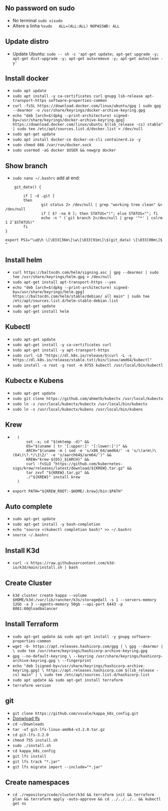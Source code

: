 ## No password on sudo
- No terminal `sudo visudo`
- Altere a linha `%sudo   ALL=(ALL:ALL) NOPASSWD: ALL`

## Update distro
- Update Ubuntu: `sudo -- sh -c 'apt-get update; apt-get upgrade -y; apt-get dist-upgrade -y; apt-get autoremove -y; apt-get autoclean -y'`

## Install docker
- `sudo apt update`
- `sudo apt install -y ca-certificates curl gnupg lsb-release apt-transport-https software-properties-common`
- `curl -fsSL https://download.docker.com/linux/ubuntu/gpg | sudo gpg --dearmor -o /usr/share/keyrings/docker-archive-keyring.gpg`
- `echo "deb [arch=$(dpkg --print-architecture) signed-by=/usr/share/keyrings/docker-archive-keyring.gpg] https://download.docker.com/linux/ubuntu $(lsb_release -cs) stable" | sudo tee /etc/apt/sources.list.d/docker.list > /dev/null`
- `sudo apt-get update`
- `sudo apt install docker-ce docker-ce-cli containerd.io -y`
- `sudo chmod 666 /var/run/docker.sock`
- `sudo usermod -aG docker $USER && newgrp docker`

## Show branch
- `sudo nano ~/.bashrc` add at end:
```
    git_data() {

        if [ -d .git ]
        then
                git status 2> /dev/null | grep "working tree clean" &> /dev/null
                if [ $? -ne 0 ]; then STATUS="!"; else STATUS=""; fi
                echo -n " (`git branch 2>/dev/null | grep '^*' | colrm 1 2`$STATUS)"
        fi
}

export PS1="\u@\h \[\033[36m\]\w\[\033[91m\]\$(git_data) \[\033[00m\]$ "
```

## Install helm
- `curl https://baltocdn.com/helm/signing.asc | gpg --dearmor | sudo tee /usr/share/keyrings/helm.gpg > /dev/null`
- `sudo apt-get install apt-transport-https --yes`
- `echo "deb [arch=$(dpkg --print-architecture) signed-by=/usr/share/keyrings/helm.gpg] https://baltocdn.com/helm/stable/debian/ all main" | sudo tee /etc/apt/sources.list.d/helm-stable-debian.list`
- `sudo apt-get update`
- `sudo apt-get install helm`

## Kubectl
- `sudo apt-get update`
- `sudo apt-get install -y ca-certificates curl`
- `sudo apt-get install -y apt-transport-https`
- `sudo curl -LO "https://dl.k8s.io/release/$(curl -L -s https://dl.k8s.io/release/stable.txt)/bin/linux/amd64/kubectl"`
- `sudo install -o root -g root -m 0755 kubectl /usr/local/bin/kubectl`

## Kubectx e Kubens

- `sudo apt-get update`
- `sudo git clone https://github.com/ahmetb/kubectx /usr/local/kubectx`
- `sudo ln -s /usr/local/kubectx/kubectx /usr/local/bin/kubectx`
- `sudo ln -s /usr/local/kubectx/kubens /usr/local/bin/kubens`

## Krew
- ```
    (
        set -x; cd "$(mktemp -d)" &&
        OS="$(uname | tr '[:upper:]' '[:lower:]')" &&
        ARCH="$(uname -m | sed -e 's/x86_64/amd64/' -e 's/\(arm\)\(64\)\?.*/\1\2/' -e 's/aarch64$/arm64/')" &&
        KREW="krew-${OS}_${ARCH}" &&
        curl -fsSLO "https://github.com/kubernetes-sigs/krew/releases/latest/download/${KREW}.tar.gz" &&
        tar zxvf "${KREW}.tar.gz" &&
        ./"${KREW}" install krew
    )

- `export PATH="${KREW_ROOT:-$HOME/.krew}/bin:$PATH"`

## Auto complete
- `sudo apt-get update`
- `sudo apt-get install -y bash-completion`
- `echo "source <(kubectl completion bash)" >> ~/.bashrc`
- `source ~/.bashrc`

## Install K3d
- `curl -s https://raw.githubusercontent.com/k3d-io/k3d/main/install.sh | bash`

## Create Cluster

- `k3d cluster create kappa --volume $HOME/k3d:/var/lib/rancher/k3s/storage@all -s 1 --servers-memory 12Gb -a 3 --agents-memory 50gb --api-port 6443 -p 8081:80@loadbalancer`

## Install Terraform
- `sudo apt-get update && sudo apt-get install -y gnupg software-properties-common`
- `wget -O- https://apt.releases.hashicorp.com/gpg | \
    gpg --dearmor | \
    sudo tee /usr/share/keyrings/hashicorp-archive-keyring.gpg
`
- `gpg --no-default-keyring \
    --keyring /usr/share/keyrings/hashicorp-archive-keyring.gpg \
    --fingerprint
`
- `echo "deb [signed-by=/usr/share/keyrings/hashicorp-archive-keyring.gpg] \
    https://apt.releases.hashicorp.com $(lsb_release -cs) main" | \
    sudo tee /etc/apt/sources.list.d/hashicorp.list
`
- `sudo apt update && sudo apt-get install terraform`
- `terraform version`

## git
- `git clone https://github.com/vsvale/kappa_k8s_config.git`
- [Donwload lfs](https://github.com/git-lfs/git-lfs/releases/download/v3.2.0/git-lfs-linux-amd64-v3.2.0.tar.gz)
- `cd ~/Downloads`
- `tar -xf git-lfs-linux-amd64-v3.2.0.tar.gz`
- `cd git-lfs-3.2.0`
- `chmod 755 install.sh`
- `sudo ./install.sh`
- `cd kappa_k8s_config`
- `git lfs install`
- `git lfs track "*.jar"`
- `git lfs migrate import --include="*.jar"`


## Create namespaces
- `cd ./repository/code/cluster/k3d && terraform init && terraform plan && terraform apply -auto-approve && cd ../../../.. && kubectl get ns`